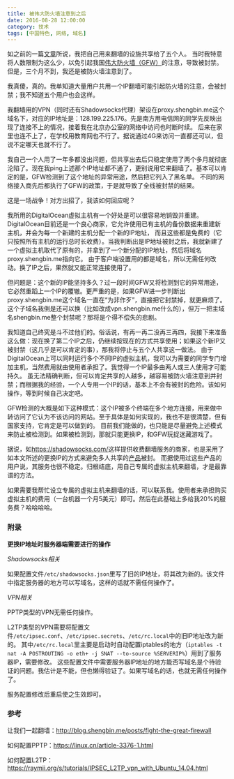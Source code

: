 ```yaml
---
title: 被伟大防火墙注意到之后
date: 2016-08-28 12:00:00
category: 技术
tags: [中国特色, 网络, 域名]
---
```


如之前的一篇[文章](/posts/fight-the-great-firewall)所说，我把自己用来翻墙的设施共享给了五个人。
当时我特意将人数限制为这么少，以免引起我国[伟大防火墙（GFW）](http://baike.baidu.com/view/987882.htm)的注意，导致被封禁。但是，三个月不到，我还是被防火墙注意到了。

<!--more-->

我真傻，真的。我单知道大量用户共用一个IP翻墙可能引起防火墙的注意，会被封禁；我不知道五个用户也会这样。

我翻墙用的VPN（同时还有Shadowsocks代理）架设在proxy.shengbin.me这个域名下，对应的IP地址是：128.199.225.176。先是南方用电信网的同学先反映出现了连接不上的情况，接着我在北京办公室的网络中访问也时断时续。
后来在家里也连不上了，在学校用教育网也不行了。据说通过4G来访问一直都还可以，但说不定哪天也就不行了。

我自己一个人用了一年多都没出问题，但共享出去后只稳定使用了两个多月就彻底沦陷了。现在我ping上述那个IP地址都不通了，更别说用它来翻墙了。基本可以肯定的是，GFW检测到了这个地址的异常用途，然后把它列入了黑名单。
不同的网络接入商先后都执行了GFW的政策，于是就导致了全线被封禁的结果。

这是一场战争！对方出招了，我该如何回应呢？

我所用的DigitalOcean虚拟主机有一个好处是可以很容易地销毁并重建。DigitalOcean目前还是一个良心商家，它允许使用已有主机的备份数据来重建新主机，并会为每一个新建的主机分配一个新的IP地址，
而且这些都是免费的（它只按照所有主机的运行总时长收费）。当我判断出是IP地址被封之后，我就新建了一个虚拟主机取代了原有的，并拿到了一个新分配的IP地址，然后将域名proxy.shengbin.me指向它。
由于客户端设置用的都是域名，所以无需任何改动。换了IP之后，果然就又能正常连接使用了。

但问题是：这个新的IP能坚持多久？过一段时间GFW又将检测到它的异常用途，它必然重蹈上一个IP的覆辙。更严重的是，如果GFW进一步判断出proxy.shengbin.me这个域名一直在“为非作歹”，直接把它封禁掉，就更麻烦了。
这个子域名我倒是还可以换（比如改成vpn.shengbin.me什么的），但万一把主域名shengbin.me整个封禁呢？那将是个得不偿失的悲剧。

我知道自己终究是斗不过他们的。俗话说，有再一再二没再三再四，我接下来准备这么做：现在换了第二个IP之后，仍继续按现在的方式共享使用；如果这个新IP又被封禁（这几乎是可以肯定的事），那我将停止与五个人共享这一做法。
由于DigitalOcean上可以同时运行多个不同IP的虚拟主机，我可以为需要的同学专门增加主机，当然费用就由使用者承担了。我觉得一个IP最多由两人或三人使用才可能持久。
虽无法精确判断，但可以肯定共享的人越多，越容易被防火墙注意到并封禁；而根据我的经验，一个人专用一个IP的话，基本上不会有被封的危险。该如何操作，等到时候自己决定吧。

GFW检测的大概是如下这种模式：这个IP被多个终端在多个地方连接，用来做中转访问了它认为不该访问的网站。至于具体是如何实现的，我也不是很清楚，但有国家支持，它肯定是可以做到的。
目前我们能做的，也只能是尽量避免上述模式来防止被检测到。如果被检测到，那就只能更换IP，和GFW玩捉迷藏游戏了。

据说，如<https://shadowsocks.com/>这样提供收费翻墙服务的商家，也是采用了如本文所述的更换IP的方式来避免多人共享的[产品](https://portal.shadowsocks.com/cart.php)被封。
而据使用过这些产品的用户说，其服务也很不稳定。归根结底，用自己专属的虚拟主机来翻墙，才是最靠谱的方法。

如果需要我帮忙设立专属的虚拟主机来翻墙的话，可以联系我。使用者来承担购买虚拟主机的费用（一台机器一个月5美元）即可。然后在此基础上多给我20%的服务费？哈哈哈哈。

### 附录

**更换IP地址时服务器端需要进行的操作**

*Shadowsocks相关*

如果配置文件`/etc/shadowsocks.json`里写了旧的IP地址，将其改为新的。该文件中指定服务器的地方可以写域名，这样的话就不需任何操作了。

*VPN相关*

PPTP类型的VPN无需任何操作。

L2TP类型的VPN需要将配置文件`/etc/ipsec.conf`、`/etc/ipsec.secrets`、`/etc/rc.local`中的旧IP地址改为新的。
其中`/etc/rc.local`里主要是启动时自动配置iptables的地方（`iptables -t nat -A POSTROUTING -o eth+ -j SNAT --to-source %SERVERIP%`）用到了服务器IP，需要修改。
这些配置文件中需要服务器IP地址的地方能否写域名是个待验证的问题。我估计是不能，但也懒得验证了。如果写域名的话，也就无需任何操作了。

服务配置修改后重启使之生效即可。

### 参考

让我们一起翻墙：<http://blog.shengbin.me/posts/fight-the-great-firewall>

如何配置PPTP：<https://linux.cn/article-3376-1.html>

如何配置L2TP：<https://raymii.org/s/tutorials/IPSEC_L2TP_vpn_with_Ubuntu_14.04.html>
